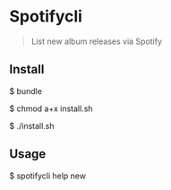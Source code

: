 # Spotifycli

> List new album releases via Spotify

## Install

$ bundle

$ chmod a+x install.sh

$ ./install.sh

## Usage

$ spotifycli help new
